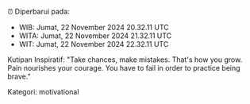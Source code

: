 ⏰ Diperbarui pada:
- WIB: Jumat, 22 November 2024 20.32.11 UTC
- WITA: Jumat, 22 November 2024 21.32.11 UTC
- WIT: Jumat, 22 November 2024 22.32.11 UTC

Kutipan Inspiratif:
"Take chances, make mistakes. That's how you grow. Pain nourishes your courage. You have to fail in order to practice being brave."


Kategori: motivational

